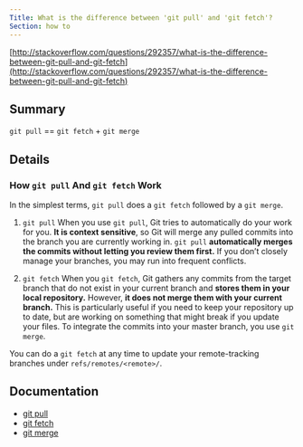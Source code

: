 ```yaml
---
Title: What is the difference between 'git pull' and 'git fetch'?
Section: how to
---
```


[http://stackoverflow.com/questions/292357/what-is-the-difference-between-git-pull-and-git-fetch](http://stackoverflow.com/questions/292357/what-is-the-difference-between-git-pull-and-git-fetch)

## Summary

`git pull` == `git fetch` + `git merge`

## Details

### How `git pull` And `git fetch` Work

In the simplest terms, `git pull` does a `git fetch` followed by a `git merge`.

1. `git pull`
When you use `git pull`, Git tries to automatically do your work for you. **It is context sensitive**, so Git will merge any pulled commits into the branch you are currently working in.  `git pull` **automatically merges the commits without letting you review them first.** If you don’t closely manage your branches, you may run into frequent conflicts.

2. `git fetch`
When you `git fetch`, Git gathers any commits from the target branch that do not exist in your current branch and **stores them in your local repository.** However, **it does not merge them with your current branch.** This is particularly useful if you need to keep your repository up to date, but are working on something that might break if you update your files. To integrate the commits into your master branch, you use `git merge`.

You can do a `git fetch` at any time to update your remote-tracking branches under `refs/remotes/<remote>/`.

## Documentation

- [git pull]()
- [git fetch]()
- [git merge]()
